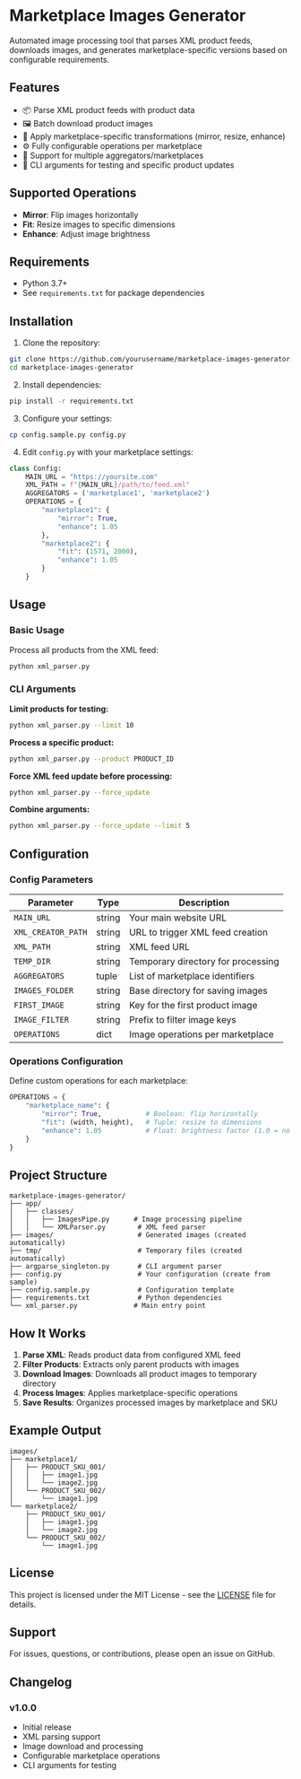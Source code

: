 # Marketplace Images Generator

Automated image processing tool that parses XML product feeds, downloads images, and generates marketplace-specific versions based on configurable requirements.

## Features

- 📦 Parse XML product feeds with product data
- 🖼️ Batch download product images
- 🔄 Apply marketplace-specific transformations (mirror, resize, enhance)
- ⚙️ Fully configurable operations per marketplace
- 🎯 Support for multiple aggregators/marketplaces
- 🚀 CLI arguments for testing and specific product updates

## Supported Operations

- **Mirror**: Flip images horizontally
- **Fit**: Resize images to specific dimensions
- **Enhance**: Adjust image brightness

## Requirements

- Python 3.7+
- See `requirements.txt` for package dependencies

## Installation

1. Clone the repository:
```bash
git clone https://github.com/yourusername/marketplace-images-generator.git
cd marketplace-images-generator
```

2. Install dependencies:
```bash
pip install -r requirements.txt
```

3. Configure your settings:
```bash
cp config.sample.py config.py
```

4. Edit `config.py` with your marketplace settings:
```python
class Config:
    MAIN_URL = "https://yoursite.com"
    XML_PATH = f"{MAIN_URL}/path/to/feed.xml"
    AGGREGATORS = ('marketplace1', 'marketplace2')
    OPERATIONS = {
        "marketplace1": {
            "mirror": True,
            "enhance": 1.05
        },
        "marketplace2": {
            "fit": (1571, 2000),
            "enhance": 1.05
        }
    }
```

## Usage

### Basic Usage

Process all products from the XML feed:
```bash
python xml_parser.py
```

### CLI Arguments

**Limit products for testing:**
```bash
python xml_parser.py --limit 10
```

**Process a specific product:**
```bash
python xml_parser.py --product PRODUCT_ID
```

**Force XML feed update before processing:**
```bash
python xml_parser.py --force_update
```

**Combine arguments:**
```bash
python xml_parser.py --force_update --limit 5
```

## Configuration

### Config Parameters

| Parameter | Type | Description |
|-----------|------|-------------|
| `MAIN_URL` | string | Your main website URL |
| `XML_CREATOR_PATH` | string | URL to trigger XML feed creation |
| `XML_PATH` | string | XML feed URL |
| `TEMP_DIR` | string | Temporary directory for processing |
| `AGGREGATORS` | tuple | List of marketplace identifiers |
| `IMAGES_FOLDER` | string | Base directory for saving images |
| `FIRST_IMAGE` | string | Key for the first product image |
| `IMAGE_FILTER` | string | Prefix to filter image keys |
| `OPERATIONS` | dict | Image operations per marketplace |

### Operations Configuration

Define custom operations for each marketplace:

```python
OPERATIONS = {
    "marketplace_name": {
        "mirror": True,           # Boolean: flip horizontally
        "fit": (width, height),   # Tuple: resize to dimensions
        "enhance": 1.05           # Float: brightness factor (1.0 = no change)
    }
}
```

## Project Structure

```
marketplace-images-generator/
├── app/
│   ├── classes/
│   │   ├── ImagesPipe.py      # Image processing pipeline
│   │   └── XMLParser.py        # XML feed parser
├── images/                     # Generated images (created automatically)
├── tmp/                        # Temporary files (created automatically)
├── argparse_singleton.py       # CLI argument parser
├── config.py                   # Your configuration (create from sample)
├── config.sample.py            # Configuration template
├── requirements.txt            # Python dependencies
└── xml_parser.py              # Main entry point
```

## How It Works

1. **Parse XML**: Reads product data from configured XML feed
2. **Filter Products**: Extracts only parent products with images
3. **Download Images**: Downloads all product images to temporary directory
4. **Process Images**: Applies marketplace-specific operations
5. **Save Results**: Organizes processed images by marketplace and SKU

## Example Output

```
images/
├── marketplace1/
│   ├── PRODUCT_SKU_001/
│   │   ├── image1.jpg
│   │   └── image2.jpg
│   └── PRODUCT_SKU_002/
│       └── image1.jpg
└── marketplace2/
    ├── PRODUCT_SKU_001/
    │   ├── image1.jpg
    │   └── image2.jpg
    └── PRODUCT_SKU_002/
        └── image1.jpg
```

## License

This project is licensed under the MIT License - see the [LICENSE](LICENSE) file for details.

## Support

For issues, questions, or contributions, please open an issue on GitHub.

## Changelog

### v1.0.0
- Initial release
- XML parsing support
- Image download and processing
- Configurable marketplace operations
- CLI arguments for testing
